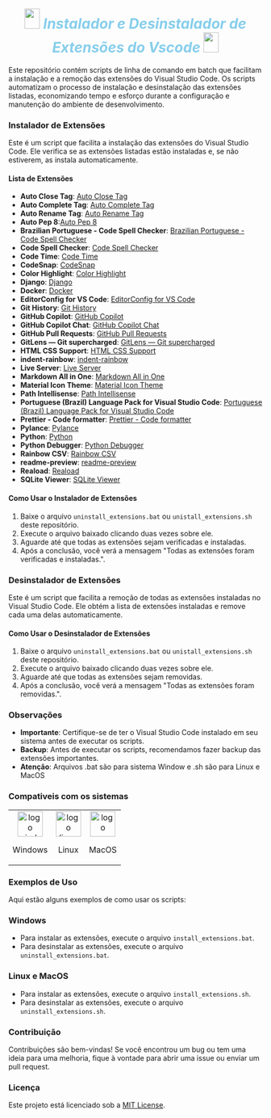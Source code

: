 <div style="text-align:center;">
    <h1 style="color:#87CEEB; font-style:italic; font-weight:bold;">
        <img src="https://cdn.jsdelivr.net/gh/devicons/devicon@latest/icons/vscode/vscode-original.svg" height="40" width="30"/> Instalador e Desinstalador de Extensões do Vscode <img src="https://cdn.jsdelivr.net/gh/devicons/devicon@latest/icons/vscode/vscode-original.svg" height="40" width="30"/> </h1>
</div>

Este repositório contém scripts de linha de comando em batch que facilitam a instalação e a remoção das extensões do Visual Studio Code. Os scripts automatizam o processo de instalação e desinstalação das extensões listadas, economizando tempo e esforço durante a configuração e manutenção do ambiente de desenvolvimento.

### Instalador de Extensões

Este é um script que facilita a instalação das extensões do Visual Studio Code. Ele verifica se as extensões listadas estão instaladas e, se não estiverem, as instala automaticamente.

#### Lista de Extensões

- **Auto Close Tag**: [Auto Close Tag](https://marketplace.visualstudio.com/items?itemName=formulahendry.auto-close-tag)
- **Auto Complete Tag**: [Auto Complete Tag](https://marketplace.visualstudio.com/items?itemName=SEU-ID-DA-EXTENSAO)
- **Auto Rename Tag**: [Auto Rename Tag](https://marketplace.visualstudio.com/items?itemName=formulahendry.auto-rename-tag)
- **Auto Pep 8**:[Auto Pep 8](https://marketplace.visualstudio.com/items?itemName=ms-python.autopep8)
- **Brazilian Portuguese - Code Spell Checker**: [Brazilian Portuguese - Code Spell Checker](https://marketplace.visualstudio.com/items?itemName=streetsidesoftware.code-spell-checker-portuguese-brazilian)
- **Code Spell Checker**: [Code Spell Checker](https://marketplace.visualstudio.com/items?itemName=streetsidesoftware.code-spell-checker)
- **Code Time**: [Code Time](https://marketplace.visualstudio.com/items?itemName=softwaredotcom.swdc-vscode)
- **CodeSnap**: [CodeSnap](https://marketplace.visualstudio.com/items?itemName=adpyke.codesnap)
- **Color Highlight**: [Color Highlight](https://marketplace.visualstudio.com/items?itemName=naumovs.color-highlight)
- **Django**: [Django](https://marketplace.visualstudio.com/items?itemName=batisteo.vscode-django)
- **Docker**: [Docker](https://marketplace.visualstudio.com/items?itemName=ms-azuretools.vscode-docker)
- **EditorConfig for VS Code**: [EditorConfig for VS Code](https://marketplace.visualstudio.com/items?itemName=EditorConfig.EditorConfig)
- **Git History**: [Git History](https://marketplace.visualstudio.com/items?itemName=donjayamanne.githistory)
- **GitHub Copilot**: [GitHub Copilot](https://marketplace.visualstudio.com/items?itemName=GitHub.copilot)
- **GitHub Copilot Chat**: [GitHub Copilot Chat](https://marketplace.visualstudio.com/items?itemName=GitHub.copilot-chat)
- **GitHub Pull Requests**: [GitHub Pull Requests](https://marketplace.visualstudio.com/items?itemName=GitHub.vscode-pull-request-github)
- **GitLens — Git supercharged**: [GitLens — Git supercharged](https://marketplace.visualstudio.com/items?itemName=eamodio.gitlens)
- **HTML CSS Support**: [HTML CSS Support](https://marketplace.visualstudio.com/items?itemName=ecmel.vscode-html-css)
- **indent-rainbow**: [indent-rainbow](https://marketplace.visualstudio.com/items?itemName=oderwat.indent-rainbow)
- **Live Server**: [Live Server](https://marketplace.visualstudio.com/items?itemName=ritwickdey.LiveServer)
- **Markdown All in One**: [Markdown All in One](https://marketplace.visualstudio.com/items?itemName=yzhang.markdown-all-in-one)
- **Material Icon Theme**: [Material Icon Theme](https://marketplace.visualstudio.com/items?itemName=PKief.material-icon-theme)
- **Path Intellisense**: [Path Intellisense](https://marketplace.visualstudio.com/items?itemName=christian-kohler.path-intellisense)
- **Portuguese (Brazil) Language Pack for Visual Studio Code**: [Portuguese (Brazil) Language Pack for Visual Studio Code](https://marketplace.visualstudio.com/items?itemName=MS-CEINTL.vscode-language-pack-pt-BR)
- **Prettier - Code formatter**: [Prettier - Code formatter](https://marketplace.visualstudio.com/items?itemName=esbenp.prettier-vscode)
- **Pylance**: [Pylance](https://marketplace.visualstudio.com/items?itemName=ms-python.vscode-pylance)
- **Python**: [Python](https://marketplace.visualstudio.com/items?itemName=ms-python.python)
- **Python Debugger**: [Python Debugger](https://marketplace.visualstudio.com/items?itemName=ms-python.debugpy)
- **Rainbow CSV**: [Rainbow CSV](https://marketplace.visualstudio.com/items?itemName=mechatroner.rainbow-csv)
- **readme-preview**: [readme-preview](https://marketplace.visualstudio.com/items?itemName=manishsencha.readme-preview)
- **Reaload**: [Reaload](https://marketplace.visualstudio.com/items?itemName=qwtel.sqlite-viewer)
- **SQLite Viewer**: [SQLite Viewer](https://marketplace.visualstudio.com/items?itemName=qwtel.sqlite-viewer)

#### Como Usar o Instalador de Extensões

1. Baixe o arquivo `uninstall_extensions.bat` ou `unistall_extensions.sh` deste repositório.
2. Execute o arquivo baixado clicando duas vezes sobre ele.
3. Aguarde até que todas as extensões sejam verificadas e instaladas.
4. Após a conclusão, você verá a mensagem "Todas as extensões foram verificadas e instaladas.".

### Desinstalador de Extensões

Este é um script que facilita a remoção de todas as extensões instaladas no Visual Studio Code. Ele obtém a lista de extensões instaladas e remove cada uma delas automaticamente.

#### Como Usar o Desinstalador de Extensões

1. Baixe o arquivo `uninstall_extensions.bat` ou `unistall_extensions.sh` deste repositório.
2. Execute o arquivo baixado clicando duas vezes sobre ele.
3. Aguarde até que todas as extensões sejam removidas.
4. Após a conclusão, você verá a mensagem "Todas as extensões foram removidas.".

### Observações

- **Importante**: Certifique-se de ter o Visual Studio Code instalado em seu sistema antes de executar os scripts.
- **Backup**: Antes de executar os scripts, recomendamos fazer backup das extensões importantes.
- **Atenção**: Arquivos .bat são para sistema Window e .sh são para Linux e MacOS

### Compativeis com os sistemas
<table>
  <tr>
    <td align="center">
      <img alt="logo windows" height="50" width="50" src="https://cdn.jsdelivr.net/gh/devicons/devicon@latest/icons/windows11/windows11-original.svg" />
      <p>Windows</p>
    </td>
    <td align="center">
      <img alt="logo linux" height="50" width="50" src="https://cdn.jsdelivr.net/gh/devicons/devicon@latest/icons/linux/linux-original.svg"/>
      <p>Linux</p>
    </td>
    <td align="center">
      <img alt="logo macos" height="50" width="50" src="https://cdn.jsdelivr.net/gh/devicons/devicon@latest/icons/apple/apple-original.svg"/>
      <p>MacOS</p>
    </td>
  </tr>
</table>

### Exemplos de Uso

Aqui estão alguns exemplos de como usar os scripts:

### Windows
- Para instalar as extensões, execute o arquivo `install_extensions.bat`.
- Para desinstalar as extensões, execute o arquivo `uninstall_extensions.bat`.
### Linux e MacOS
- Para instalar as extensões, execute o arquivo `install_extensions.sh`.
- Para desinstalar as extensões, execute o arquivo `uninstall_extensions.sh`.

### Contribuição

Contribuições são bem-vindas! Se você encontrou um bug ou tem uma ideia para uma melhoria, fique à vontade para abrir uma issue ou enviar um pull request.

### Licença

Este projeto está licenciado sob a [MIT License](LICENSE).

